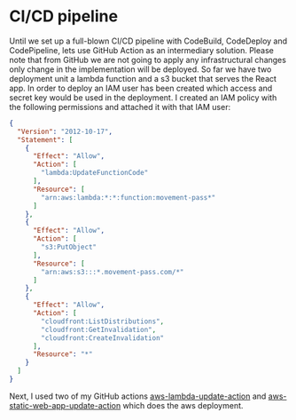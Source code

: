 # CI/CD pipeline

Until we set up a full-blown CI/CD pipeline with CodeBuild, CodeDeploy and CodePipeline, lets use GitHub Action as an
intermediary solution. Please note that from GitHub we are not going to apply any infrastructural changes only change in
the implementation will be deployed. So far we have two deployment unit a lambda function and a s3 bucket that serves
the React app. In order to deploy an IAM user has been created which access and secret key would be used in the
deployment. I created an IAM policy with the following permissions and attached it with that IAM user:

```json
{
  "Version": "2012-10-17",
  "Statement": [
    {
      "Effect": "Allow",
      "Action": [
        "lambda:UpdateFunctionCode"
      ],
      "Resource": [
        "arn:aws:lambda:*:*:function:movement-pass*"
      ]
    },
    {
      "Effect": "Allow",
      "Action": [
        "s3:PutObject"
      ],
      "Resource": [
        "arn:aws:s3:::*.movement-pass.com/*"
      ]
    },
    {
      "Effect": "Allow",
      "Action": [
        "cloudfront:ListDistributions",
        "cloudfront:GetInvalidation",
        "cloudfront:CreateInvalidation"
      ],
      "Resource": "*"
    }
  ]
}
```

Next, I used two of my GitHub
actions [aws-lambda-update-action](https://github.com/kazimanzurrashid/aws-lambda-update-action) and
[aws-static-web-app-update-action](https://github.com/kazimanzurrashid/aws-static-web-app-update-action) which does the
aws deployment.
